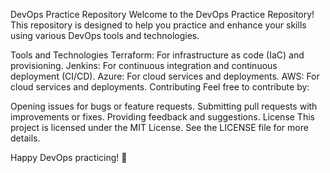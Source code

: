 DevOps Practice Repository
Welcome to the DevOps Practice Repository! This repository is designed to help you practice and enhance your skills using various DevOps tools and technologies.

Tools and Technologies
Terraform: For infrastructure as code (IaC) and provisioning.
Jenkins: For continuous integration and continuous deployment (CI/CD).
Azure: For cloud services and deployments.
AWS: For cloud services and deployments.
Contributing
Feel free to contribute by:

Opening issues for bugs or feature requests.
Submitting pull requests with improvements or fixes.
Providing feedback and suggestions.
License
This project is licensed under the MIT License. See the LICENSE file for more details.

Happy DevOps practicing! 🚀
